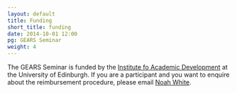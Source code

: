 ```yaml
---
layout: default
title: Funding
short_title: funding
date: 2014-10-01 12:00
pg: GEARS Seminar
weight: 4
---
```


The GEARS Seminar is funded by the [Institute fo Academic Development][] at the University of Edinburgh. If you are a participant and you want to enquire about the reimbursement procedure, please email [Noah White][].

[Institute fo Academic Development]: http://www.ed.ac.uk/schools-departments/institute-academic-development

[Noah White]: http://www.maths.ed.ac.uk/~noahwhite/
